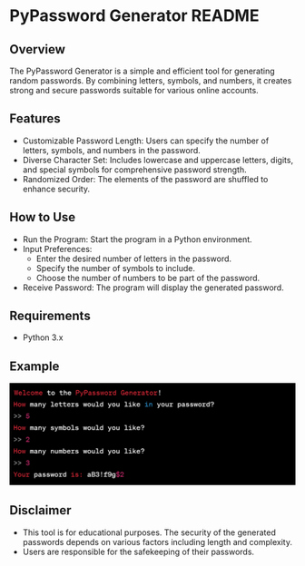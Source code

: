 # PyPassword Generator README

## Overview

The PyPassword Generator is a simple and efficient tool for generating random passwords. By combining letters, symbols, and numbers, it creates strong and secure passwords suitable for various online accounts.

## Features

- Customizable Password Length: Users can specify the number of letters, symbols, and numbers in the password.
- Diverse Character Set: Includes lowercase and uppercase letters, digits, and special symbols for comprehensive password strength.
- Randomized Order: The elements of the password are shuffled to enhance security.

## How to Use

- Run the Program: Start the program in a Python environment.
- Input Preferences:
  - Enter the desired number of letters in the password.
  - Specify the number of symbols to include.
  - Choose the number of numbers to be part of the password.
- Receive Password: The program will display the generated password.

## Requirements

- Python 3.x

## Example

![Example](documents/example.png)

## Disclaimer

- This tool is for educational purposes. The security of the generated passwords depends on various factors including length and complexity.
- Users are responsible for the safekeeping of their passwords.

